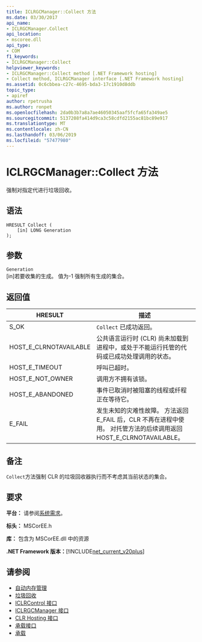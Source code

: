 ```yaml
---
title: ICLRGCManager::Collect 方法
ms.date: 03/30/2017
api_name:
- ICLRGCManager.Collect
api_location:
- mscoree.dll
api_type:
- COM
f1_keywords:
- ICLRGCManager::Collect
helpviewer_keywords:
- ICLRGCManager::Collect method [.NET Framework hosting]
- Collect method, ICLRGCManager interface [.NET Framework hosting]
ms.assetid: 0c6cbbea-c27c-4695-bda3-17c1910d8ddb
topic_type:
- apiref
author: rpetrusha
ms.author: ronpet
ms.openlocfilehash: 2da0b3b7a8a7ae46050345aaf5fcfa65fa349ae5
ms.sourcegitcommit: 5137208fa414d9ca3c58cdfd2155ac81bc89e917
ms.translationtype: MT
ms.contentlocale: zh-CN
ms.lasthandoff: 03/06/2019
ms.locfileid: "57477980"
---
```

# <a name="iclrgcmanagercollect-method"></a>ICLRGCManager::Collect 方法
强制对指定代进行垃圾回收。  
  
## <a name="syntax"></a>语法  
  
```  
HRESULT Collect (  
    [in] LONG Generation  
);  
```  
  
## <a name="parameters"></a>参数  
 `Generation`  
 [in]若要收集的生成。 值为-1 强制所有生成的集合。  
  
## <a name="return-value"></a>返回值  
  
|HRESULT|描述|  
|-------------|-----------------|  
|S_OK|`Collect` 已成功返回。|  
|HOST_E_CLRNOTAVAILABLE|公共语言运行时 (CLR) 尚未加载到进程中，或处于不能运行托管的代码或已成功处理调用的状态。|  
|HOST_E_TIMEOUT|呼叫已超时。|  
|HOST_E_NOT_OWNER|调用方不拥有该锁。|  
|HOST_E_ABANDONED|事件已取消时被阻塞的线程或纤程正在等待它。|  
|E_FAIL|发生未知的灾难性故障。 方法返回 E_FAIL 后，CLR 不再在进程中使用。 对托管方法的后续调用返回 HOST_E_CLRNOTAVAILABLE。|  
  
## <a name="remarks"></a>备注  
 `Collect`方法强制 CLR 的垃圾回收器执行而不考虑其当前状态的集合。  
  
## <a name="requirements"></a>要求  
 **平台：** 请参阅[系统需求](../../../../docs/framework/get-started/system-requirements.md)。  
  
 **标头：** MSCorEE.h  
  
 **库：** 包含为 MSCorEE.dll 中的资源  
  
 **.NET Framework 版本：**[!INCLUDE[net_current_v20plus](../../../../includes/net-current-v20plus-md.md)]  
  
## <a name="see-also"></a>请参阅
- [自动内存管理](../../../../docs/standard/automatic-memory-management.md)
- [垃圾回收](../../../../docs/standard/garbage-collection/index.md)
- [ICLRControl 接口](../../../../docs/framework/unmanaged-api/hosting/iclrcontrol-interface.md)
- [ICLRGCManager 接口](../../../../docs/framework/unmanaged-api/hosting/iclrgcmanager-interface.md)
- [CLR Hosting 接口](../../../../docs/framework/unmanaged-api/hosting/clr-hosting-interfaces.md)
- [承载接口](../../../../docs/framework/unmanaged-api/hosting/hosting-interfaces.md)
- [承载](../../../../docs/framework/unmanaged-api/hosting/index.md)
